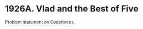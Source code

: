# 1926A. Vlad and the Best of Five

[Problem statement on Codeforces](https://codeforces.com/problemset/problem/1926/A?locale=en).